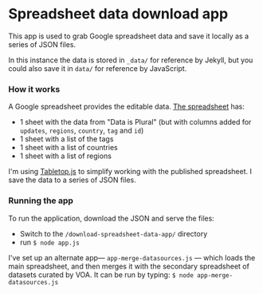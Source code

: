 # Spreadsheet data download app #

This app is used to grab Google spreadsheet data and save it locally as a series of JSON files.

In this instance the data is stored in `_data/` for reference by Jekyll, but you could also save it in `data/` for reference by JavaScript.



### How it works ###

A Google spreadsheet provides the editable data. [The spreadsheet](https://docs.google.com/spreadsheets/d/e/2PACX-1vTyyWj6reapmWKRmpqxCLKOoN6vxR_ONNgJkgOSk-zUCLEE-uk78OuYCXERKLUJWzyuUu0S-xgBwZ74/pubhtml) has:

* 1 sheet with the data from "Data is Plural" (but with columns added for `updates`, `regions`, `country`, `tag` and `id`)
* 1 sheet with a list of the tags
* 1 sheet with a list of countries
* 1 sheet with a list of regions

I'm using [Tabletop.js](https://github.com/jsoma/tabletop) to simplify working with the published spreadsheet. I save the data to a series of JSON files. 



### Running the app ###

To run the application, download the JSON and serve the files:

* Switch to the `/download-spreadsheet-data-app/` directory
* run `$ node app.js`

I've set up an alternate app— `app-merge-datasources.js` — which loads the main spreadsheet, and then merges it with the secondary spreadsheet of datasets curated by VOA. It can be run by typing: `$ node app-merge-datasources.js`